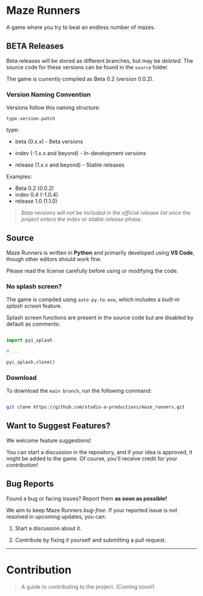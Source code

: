 # Maze Runners

A game where you try to beat an endless number of mazes.

## BETA Releases

Beta releases will be stored as different branches, but may be *deleted*. The source code for these versions can be found in the `source` folder.

The game is currently compiled as Beta 0.2 (version 0.0.2).

### Version Naming Convention

Versions follow this naming structure:

`type.version.patch`

type:

- beta (0.x.x) - Beta versions

- indev (-1.x.x and beyond) - In-development versions

- release (1.x.x and beyond) - Stable releases

Examples:
- Beta 0.2 (0.0.2)
- indev 0.4 (-1.0.4)
- release 1.0 (1.1.0)

> *Beta versions will not be included in the official release list once the project enters the indev or stable release phase.*

## Source

Maze Runners is written in **Python** and primarily developed using **VS Code**, though other editors should work fine.

Please read the license carefully before using or modifying the code.

### No splash screen?

The game is compiled using `auto-py-to-exe`, which includes a *built-in splash screen* feature.

Splash screen functions are present in the source code but are disabled by default as comments:

```python

import pyi_splash 

# ...

pyi_splash.close()

```

### Download

To download the `main branch`, run the following command:
```bash

git clone https://github.com/studio-a-productions/maze_runners.git

```

## Want to Suggest Features?

We welcome feature suggestions!

You can start a discussion in the repository, and if your idea is approved, it might be added to the game. Of course, you'll receive credit for your *contribution*!

## Bug Reports

Found a bug or facing issues? Report them **as soon as possible!**

We aim to keep Maze Runners *bug-free*. If your reported issue is not resolved in upcoming updates, you can:

1. Start a discussion about it.

2. Contribute by fixing it yourself and submitting a pull request.

---

# Contribution 
> A guide to contributing to the project. (Coming soon!)
